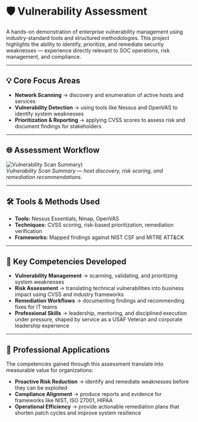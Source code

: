 # 🛡️ **Vulnerability Assessment**

A hands-on demonstration of enterprise vulnerability management using industry-standard tools and structured methodologies. This project highlights the ability to identify, prioritize, and remediate security weaknesses — experience directly relevant to SOC operations, risk management, and compliance.  

---

## 💡 **Core Focus Areas**
- **Network Scanning** → discovery and enumeration of active hosts and services  
- **Vulnerability Detection** → using tools like Nessus and OpenVAS to identify system weaknesses  
- **Prioritization & Reporting** → applying CVSS scores to assess risk and document findings for stakeholders  

---

## 🌐 **Assessment Workflow**
![Vulnerability Scan Summary](../assets/screenshots/nessus-scan-summary.png))  
*Vulnerability Scan Summary — host discovery, risk scoring, and remediation recommendations.*  

---

## 🛠️ **Tools & Methods Used**
- **Tools:** Nessus Essentials, Nmap, OpenVAS  
- **Techniques:** CVSS scoring, risk-based prioritization, remediation verification  
- **Frameworks:** Mapped findings against NIST CSF and MITRE ATT&CK  

---

## 🧩 **Key Competencies Developed**  
- **Vulnerability Management** → scanning, validating, and prioritizing system weaknesses  
- **Risk Assessment** → translating technical vulnerabilities into business impact using CVSS and industry frameworks  
- **Remediation Workflows** → documenting findings and recommending fixes for IT teams  
- **Professional Skills** → leadership, mentoring, and disciplined execution under pressure, shaped by service as a USAF Veteran and corporate leadership experience  

---

## 💼 **Professional Applications**  
The competencies gained through this assessment translate into measurable value for organizations:  
- **Proactive Risk Reduction** → identify and remediate weaknesses before they can be exploited  
- **Compliance Alignment** → produce reports and evidence for frameworks like NIST, ISO 27001, HIPAA  
- **Operational Efficiency** → provide actionable remediation plans that shorten patch cycles and improve system resilience  
